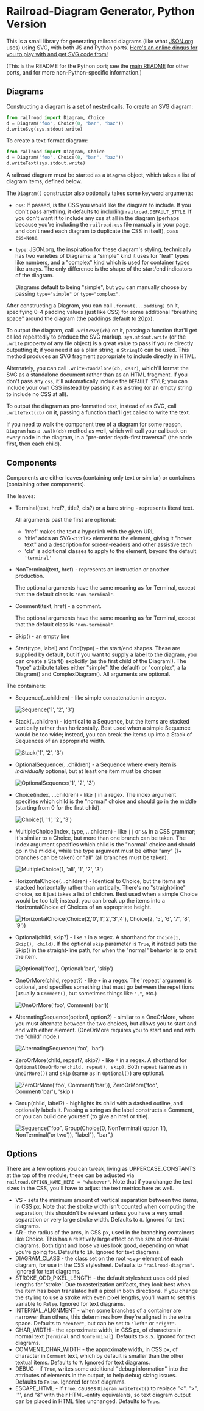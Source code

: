 Railroad-Diagram Generator, Python Version
==========================================

This is a small library for generating railroad diagrams
(like what [JSON.org](http://json.org) uses)
using SVG, with both JS and Python ports.
[Here's an online dingus for you to play with and get SVG code from!](https://tabatkins.github.io/railroad-diagrams/generator.html)

(This is the README for the Python port;
see the [main README](https://github.com/tabatkins/railroad-diagrams) for other ports,
and for more non-Python-specific information.)

Diagrams
--------

Constructing a diagram is a set of nested calls.
To create an SVG diagram:

```python
from railroad import Diagram, Choice
d = Diagram("foo", Choice(0, "bar", "baz"))
d.writeSvg(sys.stdout.write)
```

To create a text-format diagram:

```python
from railroad import Diagram, Choice
d = Diagram("foo", Choice(0, "bar", "baz"))
d.writeText(sys.stdout.write)
```

A railroad diagram must be started as a `Diagram` object,
which takes a list of diagram items,
defined below.

The `Diagram()` constructor also optionally takes some keyword arguments:

* `css`: If passed, is the CSS you would like the diagram to include.
    If you don't pass anything, it defaults to including `railroad.DEFAULT_STYLE`.
    If you don't want it to include any css at all in the diagram
    (perhaps because you're including the `railroad.css` file manually in your page, and don't need each diagram to duplicate the CSS in itself),
    pass `css=None`.
* `type`: JSON.org, the inspiration for these diagram's styling, technically has two varieties of Diagrams: a "simple" kind it uses for "leaf" types like numbers, and a "complex" kind which is used for container types like arrays. The only difference is the shape of the start/end indicators of the diagram.

    Diagrams default to being "simple", but you can manually choose by passing `type="simple"` or `type="complex"`.

After constructing a Diagram, you can call `.format(...padding)` on it, specifying 0-4 padding values (just like CSS) for some additional "breathing space" around the diagram (the paddings default to 20px).

To output the diagram, call `.writeSvg(cb)` on it, passing a function that'll get called repeatedly to produce the SVG markup. `sys.stdout.write` (or the `.write` property of any file object) is a great value to pass if you're directly outputting it; if you need it as a plain string, a `StringIO` can be used.
This method produces an SVG fragment appropriate to include directly in HTML.

Alternately, you can call `.writeStandalone(cb, css?)`,
which'll format the SVG as a standalone document
rather than as an HTML fragment.
If you don't pass any `css`,
it'll automatically include the `DEFAULT_STYLE`;
you can include your own CSS instead by passing it as a string
(or an empty string to include no CSS at all).

To output the diagram as pre-formatted text, instead of as SVG, call `.writeText(cb)` on it, passing a function that'll get called to write the text.

If you need to walk the component tree of a diagram for some reason, `Diagram` has a `.walk(cb)` method as well, which will call your callback on every node in the diagram, in a "pre-order depth-first traversal" (the node first, then each child).

Components
----------

Components are either leaves (containing only text or similar)
or containers (containing other components).

The leaves:
* Terminal(text, href?, title?, cls?) or a bare string - represents literal text.

    All arguments past the first are optional:
    * 'href' makes the text a hyperlink with the given URL
    * 'title' adds an SVG `<title>` element to the element,
        giving it "hover text"
        and a description for screen-readers and other assistive tech
    * 'cls' is additional classes to apply to the element,
        beyond the default `'terminal'`

* NonTerminal(text, href) - represents an instruction or another production.

    The optional arguments have the same meaning as for Terminal,
    except that the default class is `'non-terminal'`.

* Comment(text, href) - a comment.

    The optional arguments have the same meaning as for Terminal,
    except that the default class is `'non-terminal'`.

* Skip() - an empty line

* Start(type, label) and End(type) - the start/end shapes. These are supplied by default, but if you want to supply a label to the diagram, you can create a Start() explicitly (as the first child of the Diagram!). The "type" attribute takes either "simple" (the default) or "complex", a la Diagram() and ComplexDiagram(). All arguments are optional.

The containers:
* Sequence(...children) - like simple concatenation in a regex.

    ![Sequence('1', '2', '3')](https://github.com/tabatkins/railroad-diagrams/raw/gh-pages/images/rr-sequence.svg?sanitize=true "Sequence('1', '2', '3')")

* Stack(...children) - identical to a Sequence, but the items are stacked vertically rather than horizontally. Best used when a simple Sequence would be too wide; instead, you can break the items up into a Stack of Sequences of an appropriate width.

    ![Stack('1', '2', '3')](https://github.com/tabatkins/railroad-diagrams/raw/gh-pages/images/rr-stack.svg?sanitize=true "Stack('1', '2', '3')")

* OptionalSequence(...children) - a Sequence where every item is *individually* optional, but at least one item must be chosen

    ![OptionalSequence('1', '2', '3')](https://github.com/tabatkins/railroad-diagrams/raw/gh-pages/images/rr-optionalsequence.svg?sanitize=true "OptionalSequence('1', '2', '3')")

* Choice(index, ...children) - like `|` in a regex.  The index argument specifies which child is the "normal" choice and should go in the middle (starting from 0 for the first child).

    ![Choice(1, '1', '2', '3')](https://github.com/tabatkins/railroad-diagrams/raw/gh-pages/images/rr-choice.svg?sanitize=true "Choice(1, '1', '2', '3')")

* MultipleChoice(index, type, ...children) - like `||` or `&&` in a CSS grammar; it's similar to a Choice, but more than one branch can be taken.  The index argument specifies which child is the "normal" choice and should go in the middle, while the type argument must be either "any" (1+ branches can be taken) or "all" (all branches must be taken).

    ![MultipleChoice(1, 'all', '1', '2', '3')](https://github.com/tabatkins/railroad-diagrams/raw/gh-pages/images/rr-multiplechoice.svg?sanitize=true "MultipleChoice(1, 'all', '1', '2', '3')")

* HorizontalChoice(...children) - Identical to Choice, but the items are stacked horizontally rather than vertically. There's no "straight-line" choice, so it just takes a list of children. Best used when a simple Choice would be too tall; instead, you can break up the items into a HorizontalChoice of Choices of an appropriate height.

	![HorizontalChoice(Choice(2,'0','1','2','3','4'), Choice(2, '5', '6', '7', '8', '9'))](https://github.com/tabatkins/railroad-diagrams/raw/gh-pages/images/rr-horizontalchoice.svg?sanitize=true "HorizontalChoice(Choice(2,'0','1','2','3','4'), Choice(2, '5', '6', '7', '8', '9'))")

* Optional(child, skip?) - like `?` in a regex.  A shorthand for `Choice(1, Skip(), child)`.  If the optional `skip` parameter is `True`, it instead puts the Skip() in the straight-line path, for when the "normal" behavior is to omit the item.

    ![Optional('foo'), Optional('bar', 'skip')](https://github.com/tabatkins/railroad-diagrams/raw/gh-pages/images/rr-optional.svg?sanitize=true "Optional('foo'), Optional('bar', 'skip')")

* OneOrMore(child, repeat?) - like `+` in a regex.  The 'repeat' argument is optional, and specifies something that must go between the repetitions (usually a `Comment()`, but sometimes things like `","`, etc.)

    ![OneOrMore('foo', Comment('bar'))](https://github.com/tabatkins/railroad-diagrams/raw/gh-pages/images/rr-oneormore.svg?sanitize=true "OneOrMore('foo', Comment('bar'))")

* AlternatingSequence(option1, option2) - similar to a OneOrMore, where you must alternate between the two choices, but allows you to start and end with either element. (OneOrMore requires you to start and end with the "child" node.)

    ![AlternatingSequence('foo', 'bar')](https://github.com/tabatkins/railroad-diagrams/raw/gh-pages/images/rr-alternatingsequence.svg?sanitize=true "AlternatingSequence('foo', 'bar')")

* ZeroOrMore(child, repeat?, skip?) - like `*` in a regex.  A shorthand for `Optional(OneOrMore(child, repeat), skip)`.  Both `repeat` (same as in `OneOrMore()`) and `skip` (same as in `Optional()`) are optional.

    ![ZeroOrMore('foo', Comment('bar')), ZeroOrMore('foo', Comment('bar'), 'skip')](https://github.com/tabatkins/railroad-diagrams/raw/gh-pages/images/rr-zeroormore.svg?sanitize=true "ZeroOrMore('foo', Comment('bar')), ZeroOrMore('foo', Comment('bar'), 'skip')")

* Group(child, label?) - highlights its child with a dashed outline, and optionally labels it. Passing a string as the label constructs a Comment, or you can build one yourself (to give an href or title).

    ![Sequence("foo", Group(Choice(0, NonTerminal('option 1'), NonTerminal('or two')), "label"), "bar",)](https://github.com/tabatkins/railroad-diagrams/raw/gh-pages/images/rr-group.svg?sanitize=true "Sequence('foo', Group(Choice(0, NonTerminal('option 1'), NonTerminal('or two')), 'label'), 'bar',)")


Options
-------

There are a few options you can tweak, living as UPPERCASE_CONSTANTS at the top of the module; these can be adjusted via `railroad.OPTION_NAME_HERE = "whatever"`.
Note that if you change the text sizes in the CSS,
you'll have to adjust the text metrics here as well.

* VS - sets the minimum amount of vertical separation between two items, in CSS px.  Note that the stroke width isn't counted when computing the separation; this shouldn't be relevant unless you have a very small separation or very large stroke width. Defaults to `8`.  Ignored for text diagrams.
* AR - the radius of the arcs, in CSS px, used in the branching containers like Choice.  This has a relatively large effect on the size of non-trivial diagrams.  Both tight and loose values look good, depending on what you're going for. Defaults to `10`.  Ignored for text diagrams.
* DIAGRAM_CLASS - the class set on the root `<svg>` element of each diagram, for use in the CSS stylesheet. Defaults to `"railroad-diagram"`.  Ignored for text diagrams.
* STROKE_ODD_PIXEL_LENGTH - the default stylesheet uses odd pixel lengths for 'stroke'. Due to rasterization artifacts, they look best when the item has been translated half a pixel in both directions. If you change the styling to use a stroke with even pixel lengths, you'll want to set this variable to `False`.  Ignored for text diagrams.
* INTERNAL_ALIGNMENT - when some branches of a container are narrower than others, this determines how they're aligned in the extra space.  Defaults to `"center"`, but can be set to `"left"` or `"right"`.
* CHAR_WIDTH - the approximate width, in CSS px, of characters in normal text (`Terminal` and `NonTerminal`). Defaults to `8.5`.  Ignored for text diagrams.
* COMMENT_CHAR_WIDTH - the approximate width, in CSS px, of character in `Comment` text, which by default is smaller than the other textual items. Defaults to `7`.  Ignored for text diagrams.
* DEBUG - if `True`, writes some additional "debug information" into the attributes of elements in the output, to help debug sizing issues. Defaults to `False`.  Ignored for text diagrams.
* ESCAPE_HTML - if `True`, causes `Diagram.writeText()` to replace "<". ">", '"', and "&" with their HTML-entity equivalents, so text diagram output can be placed in HTML files unchanged.  Defaults to `True`.
